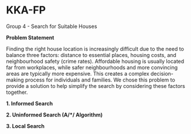 # KKA-FP
Group 4 - Search for Suitable Houses

**Problem Statement**

Finding the right house location is increasingly difficult due to the need to balance three factors: distance to essential places, housing costs, and neighbourhood safety (crime rates). Affordable housing is usually located far from workplaces, while safer neighbourhoods and more convincing areas are typically more expensive. This creates a complex decision-making process for individuals and families. We chose this problem to provide a solution to help simplify the search by considering these factors together. 

**1. Informed Search**

**2. Uninformed Search (A/*/ Algorithm)**

**3. Local Search**
